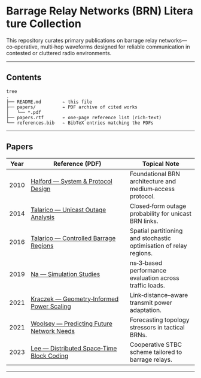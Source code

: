# Barrage Relay Networks (BRN) Literature Collection

This repository curates primary publications on barrage relay networks—co‑operative, multi‑hop waveforms designed for reliable communication in contested or cluttered radio environments.

---

## Contents
```
tree
.
├── README.md        ← this file
├── papers/          ← PDF archive of cited works
│   └── *.pdf
├── papers.rtf       ← one‑page reference list (rich‑text)
└── references.bib   ← BibTeX entries matching the PDFs
```

---

## Papers

| Year | Reference (PDF) | Topical Note |
|------|-----------------|--------------|
| 2010 | [Halford — System & Protocol Design](papers/2010_Halford_BRN_System_Protocol_Design.pdf) | Foundational BRN architecture and medium‑access protocol. |
| 2014 | [Talarico — Unicast Outage Analysis](papers/2014_Talarico_Unicast_BRN_Outage_Analysis.pdf) | Closed‑form outage probability for unicast BRN links. |
| 2016 | [Talarico — Controlled Barrage Regions](papers/2016_Talarico_Controlled_Barrage_Regions.pdf) | Spatial partitioning and stochastic optimisation of relay regions. |
| 2019 | [Na — Simulation Studies](papers/2019_Na_Simulation_Studies_BRN.pdf) | ns‑3‑based performance evaluation across traffic loads. |
| 2021 | [Kraczek — Geometry‑Informed Power Scaling](papers/2021_Kraczek_Geometry_Informed_Transmission.pdf) | Link‑distance–aware transmit power adaptation. |
| 2021 | [Woolsey — Predicting Future Network Needs](papers/2021_Woolsey_Predicting_Future_Network_Needs.pdf) | Forecasting topology stressors in tactical BRNs. |
| 2023 | [Lee — Distributed Space‑Time Block Coding](papers/2023_Lee_Distributed_Space_Time_Block_Coding.pdf) | Cooperative STBC scheme tailored to barrage relays. |

---

